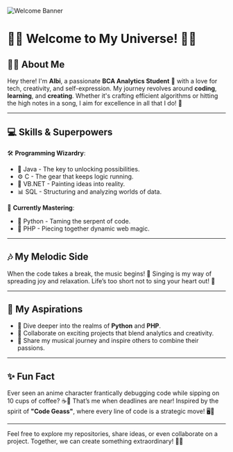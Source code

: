 ![Welcome Banner](https://i.imgur.com/Nm6W4Ov.png)

# 🌟✨ Welcome to My Universe! 🌌✨

## 👩‍🎓 About Me
Hey there! I'm **Albi**, a passionate **BCA Analytics Student** 🚀 with a love for tech, creativity, and self-expression. My journey revolves around **coding**, **learning**, and **creating**. Whether it's crafting efficient algorithms or hitting the high notes in a song, I aim for excellence in all that I do! 🌟

---

## 💻 Skills & Superpowers
🛠️ **Programming Wizardry**:
- 🔑 Java - The key to unlocking possibilities.
- ⚙️ C - The gear that keeps logic running.
- 🎨 VB.NET - Painting ideas into reality.
- 📊 SQL - Structuring and analyzing worlds of data.

🧠 **Currently Mastering**:
- 🐍 Python - Taming the serpent of code.
- 🧩 PHP - Piecing together dynamic web magic.

---

## 🎶 My Melodic Side
When the code takes a break, the music begins! 🎤 Singing is my way of spreading joy and relaxation. Life’s too short not to sing your heart out! 🎵

---

## 🌟 My Aspirations
- 🌱 Dive deeper into the realms of **Python** and **PHP**.
- 🤝 Collaborate on exciting projects that blend analytics and creativity.
- 🎤 Share my musical journey and inspire others to combine their passions.

---

## ✨ Fun Fact
Ever seen an anime character frantically debugging code while sipping on 10 cups of coffee? ☕👾 That’s me when deadlines are near! Inspired by the spirit of **"Code Geass"**, where every line of code is a strategic move! 🖥️🎉

---




Feel free to explore my repositories, share ideas, or even collaborate on a project. Together, we can create something extraordinary! 🚀✨
